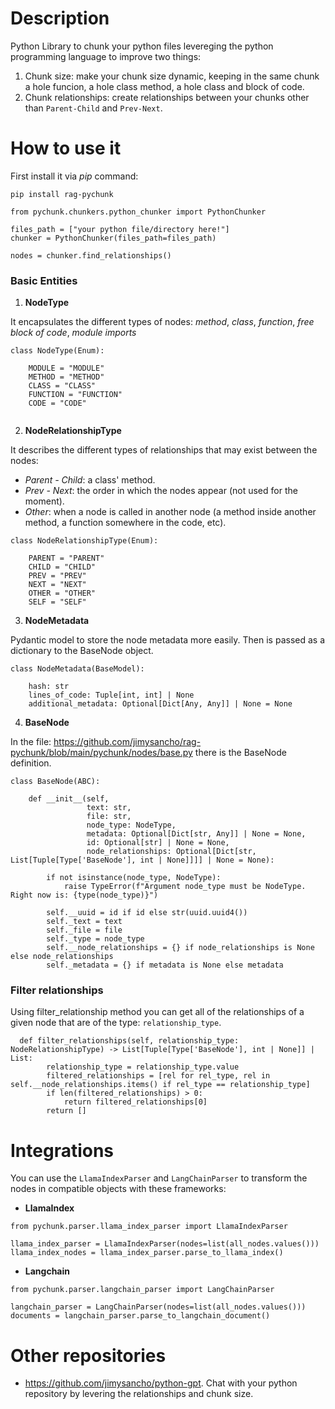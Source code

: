 # Description

Python Library to chunk your python files levereging the python programming language to improve two things: 
1. Chunk size: make your chunk size dynamic, keeping in the same chunk a hole funcion, a hole class method, a hole class and block of code. 
2. Chunk relationships: create relationships between your chunks other than `Parent-Child` and `Prev-Next`. 

# How to use it

First install it via *pip* command: 
```
pip install rag-pychunk
```

```
from pychunk.chunkers.python_chunker import PythonChunker

files_path = ["your python file/directory here!"]
chunker = PythonChunker(files_path=files_path)

nodes = chunker.find_relationships()
```
### Basic Entities

1. **NodeType**

It encapsulates the different types of nodes: *method*, *class*, *function*, *free block of code*, *module imports*
```
class NodeType(Enum):
    
    MODULE = "MODULE" 
    METHOD = "METHOD"
    CLASS = "CLASS"
    FUNCTION = "FUNCTION"
    CODE = "CODE"
    
```

2. **NodeRelationshipType**

It describes the different types of relationships that may exist between the nodes: 
- *Parent - Child*: a class' method. 
- *Prev - Next*: the order in which the nodes appear (not used for the moment). 
- *Other*: when a node is called in another node (a method inside another method, a function somewhere in the code, etc).
```
class NodeRelationshipType(Enum): 
    
    PARENT = "PARENT"
    CHILD = "CHILD"
    PREV = "PREV"
    NEXT = "NEXT"
    OTHER = "OTHER"
    SELF = "SELF"
```

3. **NodeMetadata**

Pydantic model to store the node metadata more easily. Then is passed as a dictionary to the BaseNode object. 
```
class NodeMetadata(BaseModel):
    
    hash: str
    lines_of_code: Tuple[int, int] | None
    additional_metadata: Optional[Dict[Any, Any]] | None = None
```

4. **BaseNode**

In the file: https://github.com/jimysancho/rag-pychunk/blob/main/pychunk/nodes/base.py there is the BaseNode definition.
```
class BaseNode(ABC):
    
    def __init__(self, 
                 text: str, 
                 file: str, 
                 node_type: NodeType, 
                 metadata: Optional[Dict[str, Any]] | None = None, 
                 id: Optional[str] | None = None, 
                 node_relationships: Optional[Dict[str, List[Tuple[Type['BaseNode'], int | None]]]] | None = None):
        
        if not isinstance(node_type, NodeType):
            raise TypeError(f"Argument node_type must be NodeType. Right now is: {type(node_type)}")
        
        self.__uuid = id if id else str(uuid.uuid4())
        self._text = text
        self._file = file
        self._type = node_type
        self.__node_relationships = {} if node_relationships is None else node_relationships
        self._metadata = {} if metadata is None else metadata
```

### Filter relationships

Using filter_relationship method you can get all of the relationships of a given node that are of the type: `relationship_type`.  
```
  def filter_relationships(self, relationship_type: NodeRelationshipType) -> List[Tuple[Type['BaseNode'], int | None]] | List:
        relationship_type = relationship_type.value
        filtered_relationships = [rel for rel_type, rel in self.__node_relationships.items() if rel_type == relationship_type]
        if len(filtered_relationships) > 0:
            return filtered_relationships[0]
        return []
```

# Integrations

You can use the `LlamaIndexParser` and `LangChainParser` to transform the nodes in compatible objects with these frameworks: 

- **LlamaIndex**
```
from pychunk.parser.llama_index_parser import LlamaIndexParser

llama_index_parser = LlamaIndexParser(nodes=list(all_nodes.values()))
llama_index_nodes = llama_index_parser.parse_to_llama_index()

```

- **Langchain**
```
from pychunk.parser.langchain_parser import LangChainParser

langchain_parser = LangChainParser(nodes=list(all_nodes.values()))
documents = langchain_parser.parse_to_langchain_document()
```

# Other repositories

- https://github.com/jimysancho/python-gpt. Chat with your python repository by levering the relationships and chunk size. 

